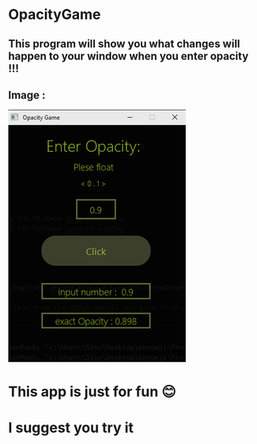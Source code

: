 # OpacityGame

## This program will show you what changes will happen to your window when you enter opacity !!!


## Image :

![image](images/Opcty.png)

# This app is just for fun 😊

# I suggest you try it  

